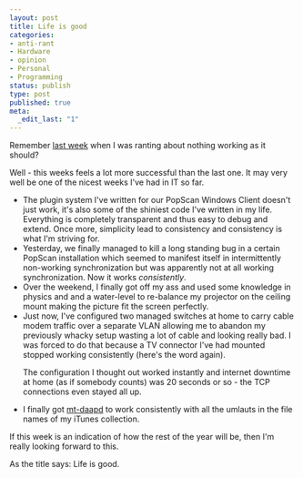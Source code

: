 ```yaml
---
layout: post
title: Life is good
categories:
- anti-rant
- Hardware
- opinion
- Personal
- Programming
status: publish
type: post
published: true
meta:
  _edit_last: "1"
---
```

Remember <a href="/2009/01/bugs-bugs-and-more-bugs/">last week</a> when I was ranting about nothing working as it should?

Well - this weeks feels a lot more successful than the last one. It may very well be one of the nicest weeks I've had in IT so far.
<ul>
	<li> The plugin system I've written for our PopScan Windows Client doesn't just work, it's also some of the shiniest code I've written in my life. Everything is completely transparent and thus easy to debug and extend. Once more, simplicity lead to consistency and consistency is what I'm striving for.</li>
	<li>Yesterday, we finally managed to kill a long standing bug in a certain PopScan installation which seemed to manifest itself in intermittently non-working synchronization but was apparently not at all working synchronization. Now it works <em>consistently</em>.</li>
	<li>Over the weekend, I finally got off my ass and used some knowledge in physics and and a water-level to re-balance my projector on the ceiling mount making the picture fit the screen perfectly.</li>
	<li>Just now, I've configured two managed switches at home to carry cable modem traffic over a separate VLAN allowing me to abandon my previously whacky setup wasting a lot of cable and looking really bad. I was forced to do that because a TV connector I've had mounted stopped working consistently (here's the word again).

The configuration I thought out worked instantly and internet downtime at home (as if somebody counts) was 20 seconds or so - the TCP connections even stayed all up.</li>
	<li>I finally got <a href="http://www.fireflymediaserver.org/">mt-daapd</a> to work consistently with all the umlauts in the file names of my iTunes collection.</li>
</ul>
If this week is an indication of how the rest of the year will be, then I'm really looking forward to this.

As the title says: Life is good.
